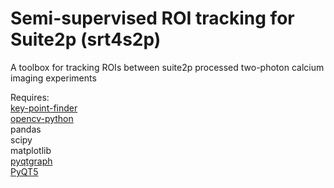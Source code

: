 # Semi-supervised ROI tracking for Suite2p (srt4s2p)

A toolbox for tracking ROIs between suite2p processed two-photon calcium imaging experiments

Requires:<br>
  <a href="https://github.com/sfailor/key-point-finder">key-point-finder</a><br>
  <a href="https://pypi.org/project/opencv-python/">opencv-python</a><br>
pandas<br>
scipy<br>
matplotlib<br>
<a href="https://www.pyqtgraph.org/">pyqtgraph</a><br>
<a href="https://pypi.org/project/PyQt5/">PyQT5</a><br>
